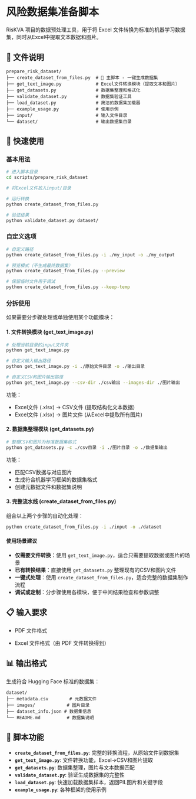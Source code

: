 # 风险数据集准备脚本

RisKVA 项目的数据预处理工具，用于将 Excel 文件转换为标准的机器学习数据集，同时从Excel中提取文本数据和图片。

## 📁 文件说明

```
prepare_risk_dataset/
├── create_dataset_from_files.py  # 🌟 主脚本 - 一键生成数据集
├── get_text_image.py             # Excel文件转换模块（提取文本和图片）
├── get_datasets.py               # 数据集整理和格式化
├── validate_dataset.py           # 数据集验证工具
├── load_dataset.py               # 简洁的数据集加载器
├── example_usage.py              # 使用示例
├── input/                        # 输入文件目录
└── dataset/                      # 输出数据集目录
```

## 🚀 快速使用

### 基本用法
```bash
# 进入脚本目录
cd scripts/prepare_risk_dataset

# 将Excel文件放入input/目录

# 运行转换
python create_dataset_from_files.py

# 验证结果
python validate_dataset.py dataset/
```

### 自定义选项
```bash
# 自定义路径
python create_dataset_from_files.py -i ./my_input -o ./my_output

# 预览模式（不生成最终数据集）
python create_dataset_from_files.py --preview

# 保留临时文件用于调试
python create_dataset_from_files.py --keep-temp
```

### 分拆使用

如果需要分步骤处理或单独使用某个功能模块：

#### 1. 文件转换模块 (get_text_image.py)
```bash
# 处理当前目录的input文件夹
python get_text_image.py

# 自定义输入输出路径
python get_text_image.py -i ./原始文件目录 -o ./输出目录

# 自定义CSV和图片输出路径
python get_text_image.py --csv-dir ./csv输出 --images-dir ./图片输出
```

功能：
- Excel文件 (.xlsx) → CSV文件 (提取结构化文本数据)  
- Excel文件 (.xlsx) → 图片文件 (从Excel中提取所有图片)

#### 2. 数据集整理模块 (get_datasets.py)  
```bash
# 整理CSV和图片为标准数据集格式
python get_datasets.py -c ./csv目录 -i ./图片目录 -o ./数据集输出
```

功能：
- 匹配CSV数据与对应图片
- 生成符合机器学习框架的数据集格式
- 创建元数据文件和数据集说明

#### 3. 完整流水线 (create_dataset_from_files.py)
组合以上两个步骤的自动化处理：
```bash
python create_dataset_from_files.py -i ./input -o ./dataset
```

#### 使用场景建议
- **仅需要文件转换**：使用 `get_text_image.py`，适合只需要提取数据或图片的场景
- **已有转换结果**：直接使用 `get_datasets.py` 整理现有的CSV和图片文件  
- **一键式处理**：使用 `create_dataset_from_files.py`，适合完整的数据集制作流程
- **调试或定制**：分步骤使用各模块，便于中间结果检查和参数调整

## 📋 输入要求

- PDF 文件格式

- Excel 文件格式（由 PDF 文件转换得到）

## 📊 输出格式

生成符合 Hugging Face 标准的数据集：
```
dataset/
├── metadata.csv        # 元数据文件
├── images/            # 图片目录
├── dataset_info.json # 数据集信息
└── README.md          # 数据集说明
```

## 🔧 脚本功能

- **`create_dataset_from_files.py`**: 完整的转换流程，从原始文件到数据集
- **`get_text_image.py`**: 文件转换功能，Excel→CSV和图片提取
- **`get_datasets.py`**: 数据集整理，图片与文本数据匹配
- **`validate_dataset.py`**: 验证生成数据集的完整性
- **`load_dataset.py`**: 快速加载数据集样本，返回PIL图片和关键字段
- **`example_usage.py`**: 各种框架的使用示例